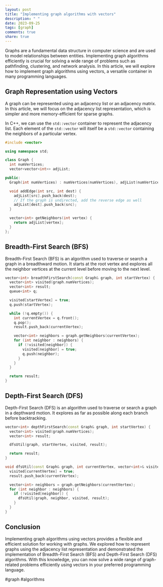 ```yaml
---
layout: post
title: "Implementing graph algorithms with vectors"
description: " "
date: 2023-09-25
tags: [graph]
comments: true
share: true
---
```


Graphs are a fundamental data structure in computer science and are used to model relationships between entities. Implementing graph algorithms efficiently is crucial for solving a wide range of problems such as pathfinding, clustering, and network analysis. In this article, we will explore how to implement graph algorithms using vectors, a versatile container in many programming languages.

## Graph Representation using Vectors

A graph can be represented using an adjacency list or an adjacency matrix. In this article, we will focus on the adjacency list representation, which is simpler and more memory-efficient for sparse graphs.

In C++, we can use the `std::vector` container to represent the adjacency list. Each element of the `std::vector` will itself be a `std::vector` containing the neighbors of a particular vertex.

```cpp
#include <vector>

using namespace std;

class Graph {
  int numVertices;
  vector<vector<int>> adjList;

public:
  Graph(int numVertices) : numVertices(numVertices), adjList(numVertices) {}

  void addEdge(int src, int dest) {
    adjList[src].push_back(dest);
    // If the graph is undirected, add the reverse edge as well
    adjList[dest].push_back(src);
  }

  vector<int> getNeighbors(int vertex) {
    return adjList[vertex];
  }
};
```

## Breadth-First Search (BFS)

Breadth-First Search (BFS) is an algorithm used to traverse or search a graph in a breadthward motion. It starts at the root vertex and explores all the neighbor vertices at the current level before moving to the next level.

```cpp
vector<int> breadthFirstSearch(const Graph& graph, int startVertex) {
  vector<int> visited(graph.numVertices);
  vector<int> result;
  queue<int> q;

  visited[startVertex] = true;
  q.push(startVertex);

  while (!q.empty()) {
    int currentVertex = q.front();
    q.pop();
    result.push_back(currentVertex);

    vector<int> neighbors = graph.getNeighbors(currentVertex);
    for (int neighbor : neighbors) {
      if (!visited[neighbor]) {
        visited[neighbor] = true;
        q.push(neighbor);
      }
    }
  }

  return result;
}
```

## Depth-First Search (DFS)

Depth-First Search (DFS) is an algorithm used to traverse or search a graph in a depthward motion. It explores as far as possible along each branch before backtracking.

```cpp
vector<int> depthFirstSearch(const Graph& graph, int startVertex) {
  vector<int> visited(graph.numVertices);
  vector<int> result;

  dfsUtil(graph, startVertex, visited, result);

  return result;
}

void dfsUtil(const Graph& graph, int currentVertex, vector<int>& visited, vector<int>& result) {
  visited[currentVertex] = true;
  result.push_back(currentVertex);

  vector<int> neighbors = graph.getNeighbors(currentVertex);
  for (int neighbor : neighbors) {
    if (!visited[neighbor]) {
      dfsUtil(graph, neighbor, visited, result);
    }
  }
}
```

## Conclusion

Implementing graph algorithms using vectors provides a flexible and efficient solution for working with graphs. We explored how to represent graphs using the adjacency list representation and demonstrated the implementation of Breadth-First Search (BFS) and Depth-First Search (DFS) algorithms. With this knowledge, you can now solve a wide range of graph-related problems efficiently using vectors in your preferred programming language.

#graph #algorithms